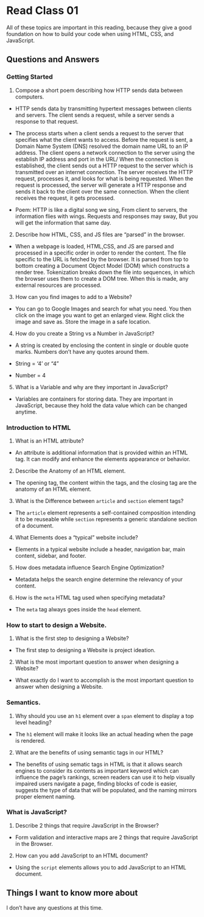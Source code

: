 # Read Class 01

All of these topics are important in this reading, because they give a good foundation on how to build your code when using HTML, CSS, and JavaScript.

## Questions and Answers

### Getting Started

1. Compose a short poem describing how HTTP sends data between computers.

* HTTP sends data by transmitting hypertext messages between clients and servers. The client sends a request, while a server sends a response to that request.

* The process starts when a client sends a request to the server that specifies what the client wants to access. Before the request is sent, a Domain Name System (DNS) resolved the domain name URL to an IP address. The client opens a network connection to the server using the establish IP address and port in the URL/ When the connection is established, the client sends out a HTTP request to the server which is transmitted over an internet connection. The server receives the HTTP request, processes it, and looks for what is being requested. When the request is processed, the server will generate a HTTP response and sends it back to the client over the same connection. When the client receives the request, it gets processed.

* Poem:
HTTP is like a digital song we sing,
From client to servers, the information flies with wings.
Requests and responses may sway,
But you will get the information that same day.

2. Describe how HTML, CSS, and JS files are “parsed” in the browser.

* When a webpage is loaded, HTML,CSS, and JS are parsed and processed in a specific order in order to render the content. The file specific to the URL is fetched by the browser. It is parsed from top to bottom creating a Document Object Model (DOM) which constructs a render tree. Tokenization breaks down the file into sequences, in which the browser uses them to create a DOM tree. When this is made, any external resources are processed.

3. How can you find images to add to a Website?

* You can go to Google Images and search for what you need. You then click on the image you want to get an enlarged view. Right click the image and save as. Store the image in a safe location.

4. How do you create a String vs a Number in JavaScript?

* A string is created by enclosing the content in single or double quote marks. Numbers don’t have any quotes around them.

* String = ‘4’ or “4”

* Number = 4

5. What is a Variable and why are they important in JavaScript?

* Variables are containers for storing data. They are important in JavaScript, because they hold the data value which can be changed anytime.

### Introduction to HTML

1. What is an HTML attribute?

* An attribute is additional information that is provided within an HTML tag. It can modify and enhance the elements appearance or behavior.

2. Describe the Anatomy of an HTML element.

* The opening tag, the content within the tags, and the closing tag are the anatomy of an HTML element.

3. What is the Difference between <code>article</code> and <code>section</code> element tags?

* The <code>article</code> element represents a self-contained composition intending it to be reuseable while <code>section</code> represents a generic standalone section of a document.

4. What Elements does a “typical” website include?

* Elements in a typical website include a header, navigation bar, main content, sidebar, and footer.

5. How does metadata influence Search Engine Optimization?

* Metadata helps the search engine determine the relevancy of your content.

6.	How is the <code>meta</code> HTML tag used when specifying metadata?

* The <code>meta</code> tag always goes inside the <code>head</code> element.

### How to start to design a Website.

1.	What is the first step to designing a Website?

* The first step to designing a Website is project ideation.

2.	What is the most important question to answer when designing a Website?

* What exactly do I want to accomplish is the most important question to answer when designing a Website.

### Semantics.

1.	Why should you use an <code>h1</code> element over a <code>span</code> element to display a top level heading?

* The <code>h1</code> element will make it looks like an actual heading when the page is rendered.

2.	What are the benefits of using semantic tags in our HTML?

* The benefits of using sematic tags in HTML is that it allows search engines to consider its contents as important keyword which can influence the page’s rankings, screen readers can use it to help visually impaired users navigate a page, finding blocks of code is easier, suggests the type of data that will be populated, and the naming mirrors proper element naming.

### What is JavaScript?

1.	Describe 2 things that require JavaScript in the Browser?

* Form validation and interactive maps are 2 things that require JavaScript in the Browser.

2.	How can you add JavaScript to an HTML document?

* Using the <code>script</code> elements allows you to add JavaScript to an HTML document.

## Things I want to know more about

I don’t have any questions at this time.